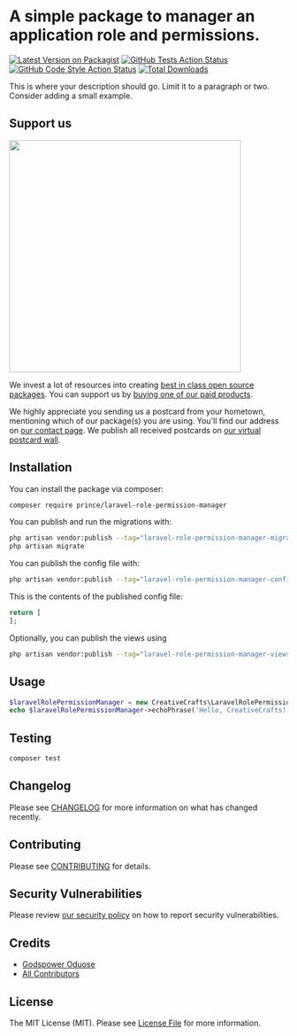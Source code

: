 # A simple package to manager an application role and permissions.

[![Latest Version on Packagist](https://img.shields.io/packagist/v/prince/laravel-role-permission-manager.svg?style=flat-square)](https://packagist.org/packages/prince/laravel-role-permission-manager)
[![GitHub Tests Action Status](https://img.shields.io/github/actions/workflow/status/prince/laravel-role-permission-manager/run-tests.yml?branch=main&label=tests&style=flat-square)](https://github.com/prince/laravel-role-permission-manager/actions?query=workflow%3Arun-tests+branch%3Amain)
[![GitHub Code Style Action Status](https://img.shields.io/github/actions/workflow/status/prince/laravel-role-permission-manager/fix-php-code-style-issues.yml?branch=main&label=code%20style&style=flat-square)](https://github.com/prince/laravel-role-permission-manager/actions?query=workflow%3A"Fix+PHP+code+style+issues"+branch%3Amain)
[![Total Downloads](https://img.shields.io/packagist/dt/prince/laravel-role-permission-manager.svg?style=flat-square)](https://packagist.org/packages/prince/laravel-role-permission-manager)

This is where your description should go. Limit it to a paragraph or two. Consider adding a small example.

## Support us

[<img src="https://github-ads.s3.eu-central-1.amazonaws.com/laravel-role-permission-manager.jpg?t=1" width="419px" />](https://spatie.be/github-ad-click/laravel-role-permission-manager)

We invest a lot of resources into creating [best in class open source packages](https://spatie.be/open-source). You can support us by [buying one of our paid products](https://spatie.be/open-source/support-us).

We highly appreciate you sending us a postcard from your hometown, mentioning which of our package(s) you are using. You'll find our address on [our contact page](https://spatie.be/about-us). We publish all received postcards on [our virtual postcard wall](https://spatie.be/open-source/postcards).

## Installation

You can install the package via composer:

```bash
composer require prince/laravel-role-permission-manager
```

You can publish and run the migrations with:

```bash
php artisan vendor:publish --tag="laravel-role-permission-manager-migrations"
php artisan migrate
```

You can publish the config file with:

```bash
php artisan vendor:publish --tag="laravel-role-permission-manager-config"
```

This is the contents of the published config file:

```php
return [
];
```

Optionally, you can publish the views using

```bash
php artisan vendor:publish --tag="laravel-role-permission-manager-views"
```

## Usage

```php
$laravelRolePermissionManager = new CreativeCrafts\LaravelRolePermissionManager();
echo $laravelRolePermissionManager->echoPhrase('Hello, CreativeCrafts!');
```

## Testing

```bash
composer test
```

## Changelog

Please see [CHANGELOG](CHANGELOG.md) for more information on what has changed recently.

## Contributing

Please see [CONTRIBUTING](CONTRIBUTING.md) for details.

## Security Vulnerabilities

Please review [our security policy](../../security/policy) on how to report security vulnerabilities.

## Credits

- [Godspower Oduose](https://github.com/rockblings)
- [All Contributors](../../contributors)

## License

The MIT License (MIT). Please see [License File](LICENSE.md) for more information.
